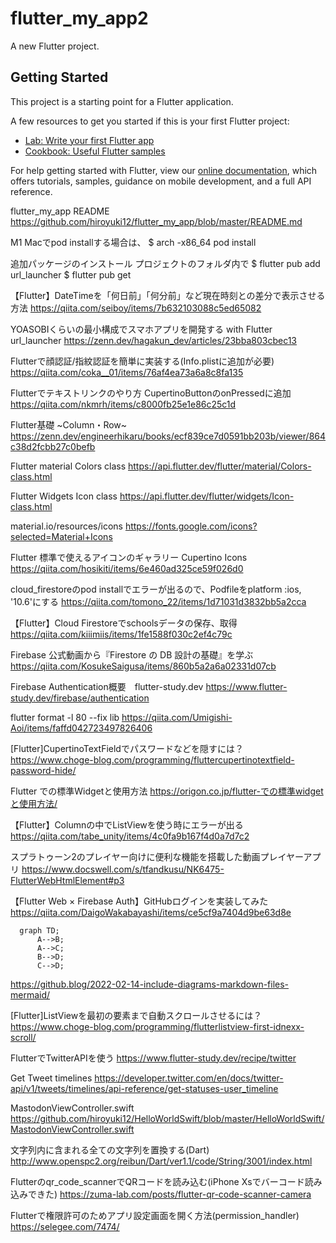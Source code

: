 # flutter_my_app2

A new Flutter project.

## Getting Started

This project is a starting point for a Flutter application.

A few resources to get you started if this is your first Flutter project:

- [Lab: Write your first Flutter app](https://flutter.dev/docs/get-started/codelab)
- [Cookbook: Useful Flutter samples](https://flutter.dev/docs/cookbook)

For help getting started with Flutter, view our
[online documentation](https://flutter.dev/docs), which offers tutorials,
samples, guidance on mobile development, and a full API reference.


flutter_my_app README
https://github.com/hiroyuki12/flutter_my_app/blob/master/README.md

M1 Macでpod installする場合は、
$ arch -x86_64 pod install 

追加パッケージのインストール
プロジェクトのフォルダ内で
$ flutter pub add url_launcher 
$ flutter pub get

【Flutter】DateTimeを「何日前」「何分前」など現在時刻との差分で表示させる方法
https://qiita.com/seiboy/items/7b632103088c5ed65082

YOASOBIくらいの最小構成でスマホアプリを開発する with Flutter
url_launcher
https://zenn.dev/hagakun_dev/articles/23bba803cbec13

Flutterで顔認証/指紋認証を簡単に実装する(Info.plistに追加が必要)
https://qiita.com/coka__01/items/76af4ea73a6a8c8fa135

Flutterでテキストリンクのやり方
CupertinoButtonのonPressedに追加
https://qiita.com/nkmrh/items/c8000fb25e1e86c25c1d

Flutter基礎 ~Column・Row~
https://zenn.dev/engineerhikaru/books/ecf839ce7d0591bb203b/viewer/864c38d2fcbb27c0befb

Flutter material Colors class
https://api.flutter.dev/flutter/material/Colors-class.html

Flutter Widgets Icon class
https://api.flutter.dev/flutter/widgets/Icon-class.html

material.io/resources/icons
https://fonts.google.com/icons?selected=Material+Icons


Flutter 標準で使えるアイコンのギャラリー
Cupertino Icons
https://qiita.com/hosikiti/items/6e460ad325ce59f026d0

cloud_firestoreのpod installでエラーが出るので、Podfileをplatform :ios, '10.6'にする
https://qiita.com/tomono_22/items/1d71031d3832bb5a2cca

【Flutter】Cloud Firestoreでschoolsデータの保存、取得
https://qiita.com/kiiimiis/items/1fe1588f030c2ef4c79c

Firebase 公式動画から『Firestore の DB 設計の基礎』を学ぶ
https://qiita.com/KosukeSaigusa/items/860b5a2a6a02331d07cb

Firebase Authentication概要　flutter-study.dev
https://www.flutter-study.dev/firebase/authentication

flutter format -l 80 --fix lib
https://qiita.com/Umigishi-Aoi/items/faffd042723497826406

[Flutter]CupertinoTextFieldでパスワードなどを隠すには？
https://www.choge-blog.com/programming/fluttercupertinotextfield-password-hide/

Flutter での標準Widgetと使用方法
https://origon.co.jp/flutter-での標準widgetと使用方法/

【Flutter】Columnの中でListViewを使う時にエラーが出る
https://qiita.com/tabe_unity/items/4c0fa9b167f4d0a7d7c2

スプラトゥーン2のプレイヤー向けに便利な機能を搭載した動画プレイヤーアプリ
https://www.docswell.com/s/tfandkusu/NK6475-FlutterWebHtmlElement#p3

【Flutter Web × Firebase Auth】GitHubログインを実装してみた
https://qiita.com/DaigoWakabayashi/items/ce5cf9a7404d9be63d8e

```mermaid
  graph TD;
      A-->B;
      A-->C;
      B-->D;
      C-->D;
```

https://github.blog/2022-02-14-include-diagrams-markdown-files-mermaid/

[Flutter]ListViewを最初の要素まで自動スクロールさせるには？
https://www.choge-blog.com/programming/flutterlistview-first-idnexx-scroll/

FlutterでTwitterAPIを使う
https://www.flutter-study.dev/recipe/twitter

Get Tweet timelines
https://developer.twitter.com/en/docs/twitter-api/v1/tweets/timelines/api-reference/get-statuses-user_timeline

MastodonViewController.swift
https://github.com/hiroyuki12/HelloWorldSwift/blob/master/HelloWorldSwift/MastodonViewController.swift

文字列内に含まれる全ての文字列を置換する(Dart)
http://www.openspc2.org/reibun/Dart/ver1.1/code/String/3001/index.html


Flutterのqr_code_scannerでQRコードを読み込む(iPhone Xsでバーコード読み込みできた)
https://zuma-lab.com/posts/flutter-qr-code-scanner-camera

Flutterで権限許可のためアプリ設定画面を開く方法(permission_handler)
https://selegee.com/7474/
